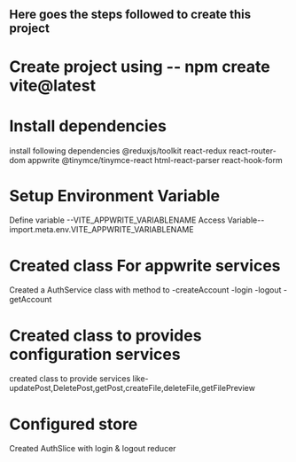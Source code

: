 ## Here goes the steps followed to create this project
# Create project using -- npm create vite@latest
# Install dependencies
  install following dependencies
  @reduxjs/toolkit react-redux react-router-dom appwrite @tinymce/tinymce-react html-react-parser react-hook-form
# Setup Environment Variable
  Define variable --VITE_APPWRITE_VARIABLENAME
  Access Variable-- import.meta.env.VITE_APPWRITE_VARIABLENAME
# Created class For appwrite services
  Created a AuthService class with method to
  -createAccount
  -login
  -logout
  -getAccount
# Created class to provides configuration services
  created class to provide services like-
  updatePost,DeletePost,getPost,createFile,deleteFile,getFilePreview
# Configured store
   Created AuthSlice with login & logout reducer
